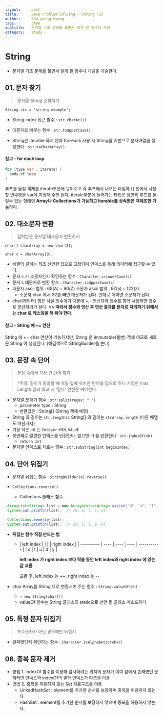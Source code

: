 ```yaml
---
layout:     post
title:      Java Problem Solving - String (1)
author:     Soo-young Hwang
tags: 		JAVA
subtitle:  	문자열 기초 문제를 풀면서 알게 된 함수나 개념
category:   study
---
```


# String

- 문자열 기초 문제를 풀면서 알게 된 함수나 개념을 기술한다.

## 01. 문자 찾기

> 문자열 String 순회하기

`String str = "string example";`

- String index 접근 함수 : `str.charAt(i)`

- 대문자로 바꾸는 함수 : `str.toUpperCase()`
- String은 iterable 하지 않아 for-each 사용 시 String을 기반으로 분자배열을 생성한다 : `str.toCharArray()`



#### 참고 - for each loop
```java
for (type var : iterate) {
  body-of-loop
}
```


루프를 돌릴 객체를 iterate부분에 넣어주고 각 루프에서 나오는 타입과 {} 안에서 사용할 변수명을 var에 지정해 주면 된다. iterate부분에 들어가는 타입은 당연히 루프를 돌릴수 있는 형태인 **Array나 Collections가 가능하고 Iterable<E>를 상속받은 객체또한 가능**하다.



## 02. 대소문자 변환

> 입력받은 문자열 대소문자 변환하기

`char[] charArray = new char[5];`

`char c = charArray[0];`

- 배열의 길이는 최초 선언한 값으로 고정되며 인덱스를 통해 데이터에 접근할 수 있다.
- 문자 c 가 소문자인지 확인하는 함수 : `Character.isLowerCase(c)`
- 문자 c 대문자로 변환 함수 : `Character.toUpperCase(c)`
- 대문자 ascii 범위 : 65(A) ~ 90(Z)
  소문자 ascii 범위 : 97(a) ~ 122(z)
    - 소문자 char 에서 32를 빼면 대문자가 된다. 반대로 더하면 소문자가 된다
- char(캐릭터) 형은 사실 정수이기 때문에 +,- 연산자와 정수를 함께 사용하면 정수로 연산처리가 된다.
  **=> 따라서 정수와 연산 후 연산 결과를 문자로 처리하기 위해서는 char 로 캐스팅을 해 줘야 한다.**



#### 참고 - String 에 += 연산

String 에 += char 연산이 가능하지만, String 은 immutable(불변) 객체 이므로 새로운 String 이 생성된다. (해결책으로 StringBuilder를 쓴다)



## 03. 문장 속 단어

> 문장 속에서 가장 긴 단어 찾기
>
> *주의: 길이가 동일할 때 제일 앞에 위치한 단어를 답으로 하니 저장한 max Length 값과 비교 시 '같다' 연산은 빼야한다

- 문자열 쪼개기 함수 : `str.split(regex: " ")`
    - parameter type :  String
    - 반환값은 : String[]  (String 객체 배열)
- String 의 길이는 `str.length()`
  String[] 의 길이는 `strArray.length` (다른 배열도 마찬가지)
- 가장 작은 int 는 `Integer.MIN_VALUE`
- 첫번째로 발견한 인덱스를 반환한다. 없으면 -1 을 반환한다 : `str.indexOf(ch)`
    - `return int`
- 문자열 인덱스로 자르는 함수 : `str.subString(int beginIndex)`



## 04. 단어 뒤집기

- 문자열 뒤집는 함수 : `StringBuilder(x).reverse()`

- `Collections.reverse()`
    - Collectons 클래스 함수
 
```java
 ArrayList<String> list = new ArrayList<>(Arrays.asList("H", "e", "l", "l", "o"));       
 System.out.println(list);  // [H, e, l, l, o]      
  
 Collections.reverse(list);
 System.out.println(list);  // [o, l, l, e, H]
```

    

- **뒤집는 함수 직접 만드는 법**

    - | left index |      |      |      | right index |
          | ---------- | ---- | ---- | ---- | ----------- |
      | s          | t    | u    | d    | y           |

      **left index 가 right index 보다 작을 동안**
      **left index와 right index 에 있는 값 교환**

      교환 후, left index 는 ++, right index 는 --


- char Array를 String 으로 변환시켜 주는 함수 : `String.valueOf(ch)`
    - = `new String(char[])`
    - valueOf 함수는 String 클래스의 static으로 선언 된 클래스 메소드이다



## 05. 특정 문자 뒤집기

> 특수문자가 아닌 경우에만 뒤집기

- 알파벳인지 확인하는 함수 : `Character.isAlphabetic(char)`



## 06. 중복 문자 제거

- 방법 1. indexOf 함수를 이용해 검사하려는 위치의 문자가 이미 앞에서 존재했던 문자라면
  인덱스와 indexOf의 결과 인덱스가 다름을 이용
- 방법 2. 중복을 허용하지 않는 Set 자료구조를 이용
    - LinkedHashSet : element를 추가한 순서를 보장하며 중복을 허용하지 않는다.
    - HashSet : element를 추가한 순서를 보장하지 않으며 중복을 허용하지 않는다.



